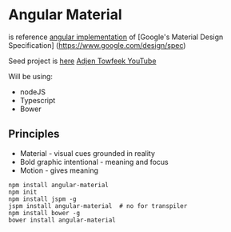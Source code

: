 
# Angular Material
is reference [angular implementation](https://material.angularjs.org) of [Google's Material Design Specification] (https://www.google.com/design/spec)

Seed project is [here](https://github.com/angular/material-start)
[Adjen Towfeek YouTube](http://www.youtube.com/c/AdjenTowfeek)

Will be using:
* nodeJS
* Typescript
* Bower

## Principles

* Material - visual cues grounded in reality
* Bold graphic intentional - meaning and focus
* Motion - gives meaning



```
npm install angular-material
npm init
npm install jspm -g
jspm install angular-material  # no for transpiler
npm install bower -g
bower install angular-material


```




